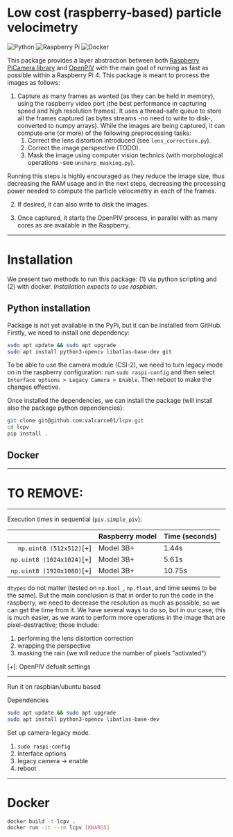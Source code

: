 # Low cost (raspberry-based) particle velocimetry

![Python](https://img.shields.io/badge/python-3670A0?style=for-the-badge&logo=python&logoColor=ffdd54)
![Raspberry Pi](https://img.shields.io/badge/-RaspberryPi-C51A4A?style=for-the-badge&logo=Raspberry-Pi)
![Docker](https://img.shields.io/badge/docker-%230db7ed.svg?style=for-the-badge&logo=docker&logoColor=white)

This package provides a layer abstraction between both [Raspberry PiCamera library](https://github.com/waveform80/picamera) 
and [OpenPIV](https://github.com/OpenPIV/openpiv-python) with the 
main goal of running as fast as possible within a Raspberry Pi 4. This package is meant to process the images
as follows:

1. Capture as many frames as wanted (as they can be held in memory), using the raspberry video port 
(the best performance in capturing speed and high resolution frames). It uses a thread-safe queue to store all the 
frames captured (as bytes streams -no need to write to disk-, converted to numpy arrays). While the images are being 
captured, it can compute one (or more) of the following preprocessing tasks:
   1. Correct the lens distortion introduced (see `lens_correction.py`).
   2. Correct the image perspective (TODO).
   3. Mask the image using computer vision technics (with morphological operations -see `unsharp_masking.py`).
    
Running this steps is highly encouraged as they reduce the image size, thus decreasing the RAM usage and in the next 
steps, decreasing the processing power needed to compute the particle velocimetry in each of the frames.

2. If desired, it can also write to disk the images.

3. Once captured, it starts the OpenPIV process, in parallel with as many cores as are available in the Raspberry.


---
# Installation

We present two methods to run this package: (1) via python scripting and (2) with docker. _Installation expects to use
raspbian._

## Python installation

Package is not yet available in the PyPi, but it can be installed from GitHub. Firstly, we need to install one 
dependency: 
```bash
sudo apt update && sudo apt upgrade
sudo apt install python3-opencv libatlas-base-dev git
```

To be able to use the camera module (CSI-2), we need to turn legacy mode on in the raspberry configuration: run 
`sudo raspi-config` and then select `Interface options > Legacy Camera > Enable`. Then reboot to make the changes
effective.

Once installed the dependencies, we can install the package (will install also the package python dependencies):

```bash
git clone git@github.com:valcarce01/lcpv.git
cd lcpv
pip install .
```

## Docker



---
# TO REMOVE:
----
Execution times in sequential (`piv.simple_piv`):

|                          | Raspberry model | Time (seconds) |
| -----------------------: | --------------- | -------------- |
|`np.uint8 (512x512)`[+]   | Model 3B+       | 1.44s          |
|`np.uint8 (1024x1024)`[+] | Model 3B+       | 5.61s          |
|`np.uint8 (1920x1080)`[+] | Model 3B+       | 10.75s         |

`dtypes` do not matter (tested on `np.bool_`, `np.float`, and time seems to be the same). But the main conclusion is that in order to run the code in the raspberry, we need to decrease the resolution as much as possible, so we can get the time from it. We have several ways to do so, but in our case, this is much easier, as we want to perform more operations in the image that are pixel-destractive; those include:
1. performing the lens distortion correction
2. wrapping the perspective
3. masking the rain (we will reduce the number of pixels "activated")




[+]: OpenPIV defualt settings

--- 
Run it on raspbian/ubuntu based

Dependencies
```bash
sudo apt update && sudo apt upgrade
sudo apt install python3-opencv libatlas-base-dev
```

Set up camera-legacy mode. 
1. `sudo raspi-config`
2. Interface options
3. legacy camera -> enable
4. reboot


--- 

# Docker
```bash
docker build -t lcpv .
docker run -it --rm lcpv [KWARGS]
```